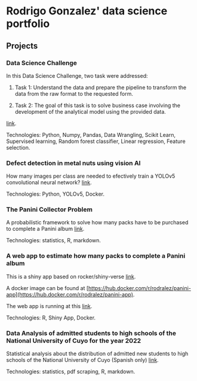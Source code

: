 # Rodrigo Gonzalez' data science portfolio

## Projects

### Data Science Challenge

In this Data Science Challenge, two task were addressed:

1. Task 1: Understand the data and prepare the pipeline to transform the data from the raw format to the requested form. 

2. Task 2: The goal of this task is to solve business case involving the development of the analytical model using the provided data.

[link](https://github.com/rodralez/ds-portfolio/tree/main/data-science-challenge).

Technologies: Python, Numpy, Pandas, Data Wrangling, Scikit Learn, Supervised learning, Random forest classifier, Linear regression, Feature selection.

### Defect detection in metal nuts using vision AI

How many images per class are needed to efectively train a YOLOv5 convolutional neural network?
[link](https://github.com/rodralez/ds-portfolio/tree/main/metal_nut).

Technologies: Python, YOLOv5, Docker.

### The Panini Collector Problem

A probabilistic framework to solve how many packs have to be purchased to complete a Panini album [link](https://github.com/rodralez/ds-portfolio/tree/main/panini).

Technologies: statistics, R, markdown.

### A web app to estimate how many packs to complete a Panini album

This is a shiny app based on rocker/shiny-verse [link](https://github.com/rodralez/ds-portfolio/tree/main/panini-app). 

A docker image can be found at [https://hub.docker.com/r/rodralez/panini-app](https://hub.docker.com/r/rodralez/panini-app).

The web app is running at this [link](https://model01.ingenieria.uncuyo.edu.ar/panini-app/).

Technologies: R, Shiny App, Docker.


###  Data Analysis of admitted students to high schools of the National University of Cuyo for the year 2022

Statistical analysis about the distribution of admitted new students to high schools of the National University of Cuyo (Spanish only)  [link](https://github.com/rodralez/ds-portfolio/tree/main/uncuyo-ingreso).

Technologies: statistics, pdf scraping, R, markdown.
